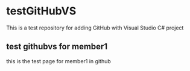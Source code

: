 # testGitHubVS
This is a test repository for adding GitHub with Visual Studio C# project

## test githubvs for member1
this is the test page for member1 in github
